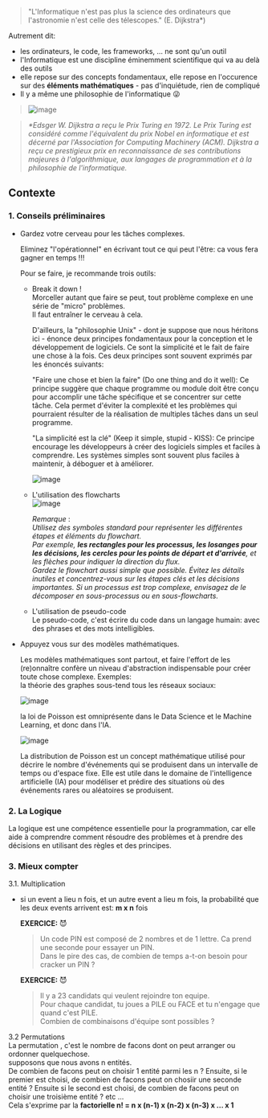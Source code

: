 > "L'Informatique n'est pas plus la science des ordinateurs que l'astronomie n'est celle des télescopes." (E. Dijkstra*)  
  
Autrement dit:  
* les ordinateurs, le code, les frameworks, ... ne sont qu'un outil  
* l'Informatique est une discipline éminemment scientifique qui va au delà des outils  
* elle repose sur des concepts fondamentaux, elle repose en l'occurence sur des **éléments mathématiques** - pas d'inquiétude, rien de compliqué    
* Il y a même une philosophie de l'informatique &#128540;
> ![image](https://user-images.githubusercontent.com/5098596/229406392-28655a4f-18ce-4473-a4fa-7e3e04813c8c.png)

> *\*Edsger W. Dijkstra a reçu le Prix Turing en 1972. Le Prix Turing est considéré comme l'équivalent du prix Nobel en informatique et est décerné par l'Association for Computing Machinery (ACM). Dijkstra a reçu ce prestigieux prix en reconnaissance de ses contributions majeures à l'algorithmique, aux langages de programmation et à la philosophie de l'informatique.*  

## Contexte

### 1. Conseils préliminaires  
   * Gardez votre cerveau pour les tâches complexes.   
     
     Eliminez "l'opérationnel" en écrivant tout ce qui peut l'être: ca vous fera gagner en temps !!!  
     
     Pour se faire, je recommande trois outils: 
     * Break it down !  
       Morceller autant que faire se peut, tout problème complexe en une série de "micro" problèmes.  
       Il faut entraîner le cerveau à cela.   
     
       D'ailleurs, la "philosophie Unix" - dont je suppose que nous héritons ici - énonce deux principes fondamentaux pour la conception et le développement de logiciels. Ce sont la simplicité et le fait de faire une chose à la fois. Ces deux principes sont souvent exprimés par les énoncés suivants:

       "Faire une chose et bien la faire" (Do one thing and do it well): Ce principe suggère que chaque programme ou module doit être conçu pour accomplir une tâche spécifique et se concentrer sur cette tâche. Cela permet d'éviter la complexité et les problèmes qui pourraient résulter de la réalisation de multiples tâches dans un seul programme.  

       "La simplicité est la clé" (Keep it simple, stupid - KISS): Ce principe encourage les développeurs à créer des logiciels simples et faciles à comprendre. Les systèmes simples sont souvent plus faciles à maintenir, à déboguer et à améliorer.  
       
       ![image](https://user-images.githubusercontent.com/5098596/229467425-d78bdb7e-4f52-4afd-9bca-33fb6e03aa9c.png)

       
     * L'utilisation des flowcharts    
       ![image](https://user-images.githubusercontent.com/5098596/229406972-721bc86b-3dad-497d-9c86-8c88812a08c4.png)
       
       *Remarque* :   
       *Utilisez des symboles standard pour représenter les différentes étapes et éléments du flowchart.  
        Par exemple, **les rectangles pour les processus, les losanges pour les décisions, les cercles pour les points de départ et d'arrivée**, et les flèches pour indiquer la direction du flux.  
        Gardez le flowchart aussi simple que possible. Évitez les détails inutiles et concentrez-vous sur les étapes clés et les décisions importantes. Si un processus est trop complexe, envisagez de le décomposer en sous-processus ou en sous-flowcharts.*    
        
       
     * L'utilisation de pseudo-code   
       Le pseudo-code, c'est écrire du code dans un langage humain: avec des phrases et des mots intelligibles.  
     
   * Appuyez vous sur des modèles mathématiques.  
   
     Les modèles mathématiques sont partout, et faire l'effort de les (re)onnaître confère un niveau d'abstraction indispensable pour créer toute chose complexe. 
     Exemples:  
     la théorie des graphes sous-tend tous les réseaux sociaux:  

     ![image](https://user-images.githubusercontent.com/5098596/229405645-cec2efbd-773b-4daa-9fcb-cf37d969ebcc.png)

     la loi de Poisson est omniprésente dans le Data Science et le Machine Learning, et donc dans l'IA.  
     
     ![image](https://user-images.githubusercontent.com/5098596/229472241-0afe22f1-54d0-400b-b5a9-5da43baa07ef.png)

     
     La distribution de Poisson est un concept mathématique utilisé pour décrire le nombre d'événements qui se produisent dans un intervalle de temps ou d'espace fixe. Elle est utile dans le domaine de l'intelligence artificielle (IA) pour modéliser et prédire des situations où des événements rares ou aléatoires se produisent.  
   
     
### 2. La Logique  
La logique est une compétence essentielle pour la programmation, car elle aide à comprendre comment résoudre des problèmes et à prendre des décisions en utilisant des règles et des principes.   

### 3. Mieux compter  
3.1. Multiplication  
* si un event a lieu n fois, et un autre event a lieu m fois, la probabilité que les deux events arrivent est: **m x n** fois 
  
  **EXERCICE:**  &#128520;
  > Un code PIN est composé de 2 nombres et de 1 lettre. Ca prend une seconde pour essayer un PIN.  
  > Dans le pire des cas, de combien de temps a-t-on besoin pour cracker un PIN ?  

  **EXERCICE:**  &#128520;
  > Il y a 23 candidats qui veulent rejoindre ton equipe.  
  > Pour chaque candidat, tu joues a PILE ou FACE et tu n'engage que quand c'est PILE.  
  > Combien de combinaisons d'équipe sont possibles ?  

3.2 Permutations 
<br>
La permutation , c'est le nombre de facons dont on peut arranger ou ordonner quelquechose.  
supposons que nous avons n entités.  
De combien de facons peut on choisir 1 entité parmi les n ? Ensuite, si le premier est choisi, de combien de facons peut on chosiir une seconde entité ? Ensuite si le second est choisi, de combien de facons peut on choisir une troisième entité ? etc ...  
Cela s'exprime par la **factorielle   n! = n x (n-1) x (n-2) x (n-3) x ... x 1**  


